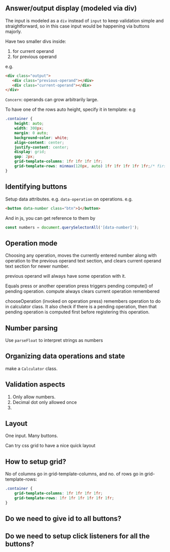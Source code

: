 

## Answer/output display (modeled via div)
 
The input is modeled as a `div` instead of `input` to keep validation simple and straightforward, so in this case input would be happening via buttons majorly.

Have two smaller divs inside:
1. for current operand
2. for previous operand

e.g.
```html
<div class="output">
   <div class="previous-operand"></div>
   <div class="current-operand"></div>
</div>
```

`Concern`: operands can grow arbitrarily large.

To have one of the rows auto height, specify it in template:
e.g
```css
.container {
    height: auto;
    width: 300px;
    margin: 0 auto;
    background-color: white;
    align-content: center;
    justify-content: center;
    display: grid;
    gap: 2px;
    grid-template-columns: 1fr 1fr 1fr 1fr;
    grid-template-rows: minmax(120px, auto) 1fr 1fr 1fr 1fr 1fr;/* first row can have auto height, remaining 5 rows have same height fixed */
}
```

## Identifying buttons

Setup data attributes.
e.g. `data-operation` on operations.
e.g.
```html
<button data-number class="btn">1</button>
```

And in js, you can get reference to them by
```js
const numbers = document.querySelectorAll('[data-number]');
```

## Operation mode

Choosing any operation, moves the currently entered number along with operation to the previous operand text section, and clears current operand text section for newer number.

previous operand will always have some operation with it.

Equals press or another operation press triggers pending compute() of pending operation.
compute always clears current operation remembered

chooseOperation (invoked on operation press) remembers operation to do in calculator class. It also check if there is a pending operation, then that pending operation is computed first before registering this operation.

## Number parsing

Use `parseFloat` to interpret strings as numbers

## Organizing data operations and state

make a `Calculator` class.

## Validation aspects

1. Only allow numbers.
2. Decimal dot only allowed once
3. 

## Layout

One input.
Many buttons.

Can try css grid to have a nice quick layout


## How to setup grid?

No of columns go in grid-template-columns, and no. of rows go in grid-template-rows:

```css
.container {
    grid-template-columns: 1fr 1fr 1fr 1fr;
    grid-template-rows: 1fr 1fr 1fr 1fr 1fr 1fr;
}
```

## Do we need to give id to all buttons?

## Do we need to setup click listeners for all the buttons?


